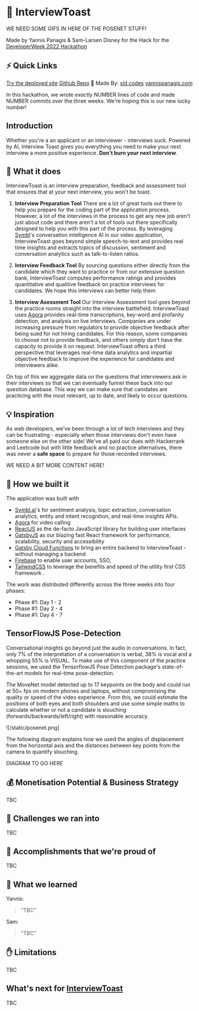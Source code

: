 # 🥪 InterviewToast

WE NEED SOME GIFS IN HERE OF THE POSENET STUFF!

Made by Yannis Panagis & Sam-Larsen Disney for the Hack for the [DeveloperWeek 2022 Hackathon](https://developerweek-2022-hackathon.devpost.com/)

## ⚡️ Quick Links

[Try the deployed site](https://interviewtoast.com)
[Github Repo](https://github.com/yp717/interviewtoast)
🔨 Made By:
[sld.codes](https://sld.codes/)
[yannispanagis.com](https://yannispanagis.com/)

In this hackathon, we wrote _exactly_ NUMBER lines of code and made NUMBER commits over the three weeks. We're hoping this is our new lucky number!

## Introduction

Whether you're a an applicant or an interviewer - interviews suck. Powered by AI, Interview Toast gives you everything you need to make your next interview a more positive experience. **Don't burn your next interview**.

## 🤩 What it does

InterviewToast is an interview preparation, feedback and assessment tool that ensures that at your next interview, you won't be toast.

1. **Interview Preparation Tool** There are a lot of great tools out there to help you prepare for the coding part of the application process. However, a lot of the interviews in the process to get any new job aren't just about code and there aren't a lot of tools out there specifically designed to help you with this part of the process. By leveraging [Symbl](https://symbl.ai/)'s conversation intelligence AI in our video application, InterviewToast goes beyond simple speech-to-text and provides real time insights and extracts topics of discussion, sentiment and conversation analytics such as talk-to-listen ratios.

2. **Interview Feedback Tool** By sourcing questions either directly from the candidate which they want to practice or from our extensive question bank, InterviewToast computes performance ratings and provides quantitative and qualitive feedback on practice interviews for candidates. We hope this interviews can better help them

3. **Interview Asessment Tool** Our Interview Assessment tool goes beyond the practice rooms straight into the interview battlefield. InterviewToast uses [Agora](https://agora.io) provides real-time transcriptions, key-word and profanity detection, and analysis on live interviews. Companies are under increasing pressure from regulators to provide objective feedback after being sued for not hiring candidates. For this reason, some companies to choose not to provide feedback, and others simply don't have the capacity to provide it on request. InterviewToast offers a third perspective that leverages real-time data analytics and impartial objective feedback to improve the experience for candidates and interviewers alike.

On top of this we aggregate data on the questions that interviewers ask in their interviews so that we can eventually funnel these back into our question database. This way we can make sure that canidates are practicing with the most relevant, up to date, and likely to occur questions.

## 💡 Inspiration

As web developers, we've been through a lot of tech interviews and they can be frustrating - especially when those interviews don't even have someone else on the other side! We've all paid our dues with Hackerrank and Leetcode but with little feedback and no practice alternatives, there was never a **safe space** to prepare for those recorded interviews.

WE NEED A BIT MORE CONTENT HERE!

## 🚀 How we built it

The application was built with

- [Symbl.ai](https://symbl.ai/)'s for sentiment analysis, topic extraction, conversation analytics, entity and intent recognition, and real-time insights APIs.
- [Agora](https://agora.io) for video calling
- [ReactJS](https://reactjs.org/) as the de-facto JavaScript library for building user interfaces
- [GatsbyJS](https://www.gatsbyjs.com/) as our blazing fast React framework for performance, scalability, security and accessibility
- [Gatsby Cloud Functions](https://www.gatsbyjs.com/products/cloud/functions/) to bring an entire backend to InterviewToast - without managing a backend
- [Firebase](https://firebase.google.com/) to enable user accounts, SSO,
- [TailwindCSS](https://tailwindcss.com/) to leverage the benefits and speed of the utility first CSS framework
  .

The work was distributed differently across the three weeks into four phases:

- Phase #1: Day 1 - 2
- Phase #1: Day 2 - 4
- Phase #1: Day 4 - 7

## TensorFlowJS Pose-Detection 

Conversational insights go beyond just the audio in conversations. In fact, only 7% of the interpretation of a conversation is verbal, 38% is vocal and a whopping 55% is VISUAL. To make use of this component of the practice sessions, we used the TensorflowJS Pose Detection package's state-of-the-art models for real-time pose-detection.

The MoveNet model detected up to 17 keypoints on the body and could run at 50+ fps on modern phones and laptops, without compromising the quality or speed of the video experience. From this, we could estimate the positions of both eyes and both shoulders and use some simple maths to calculate whether or not a candidate is slouching (forwards/backwards/left/right) with reasonable accuracy. 

![/static/posenet.png]

The following diagram explains how we used the angles of displacement from the horizontal axis and the distances between key points from the camera to quantify slouching.

DIAGRAM TO GO HERE

## 💰 Monetisation Potential & Business Strategy

TBC

## 🧐 Challenges we ran into

TBC

## 💪 Accomplishments that we're proud of

TBC

## 🤯 What we learned

Yannis:

> “TBC”

Sam:

> “TBC”

## ✋ Limitations

TBC

## What's next for [InterviewToast](https://interviewtoast.com)

TBC
